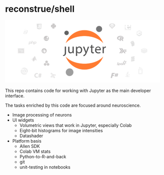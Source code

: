 # reconstrue/shell

![](./platform/readme_header.png)

This repo contains code for working with Jupyter as the main developer interface.

The tasks enriched by this code are focused around neuroscience.
- Image processing of neurons
- UI widgets
  - Volumetric views that work in Jupyter, especially Colab
  - Eight-bit histograms for image intensities
  - Datashader
- Platform basis 
  - Allen SDK
  - Colab VM stats
  - Python-to-R-and-back
  - git
  - unit-testing in notebooks
  
